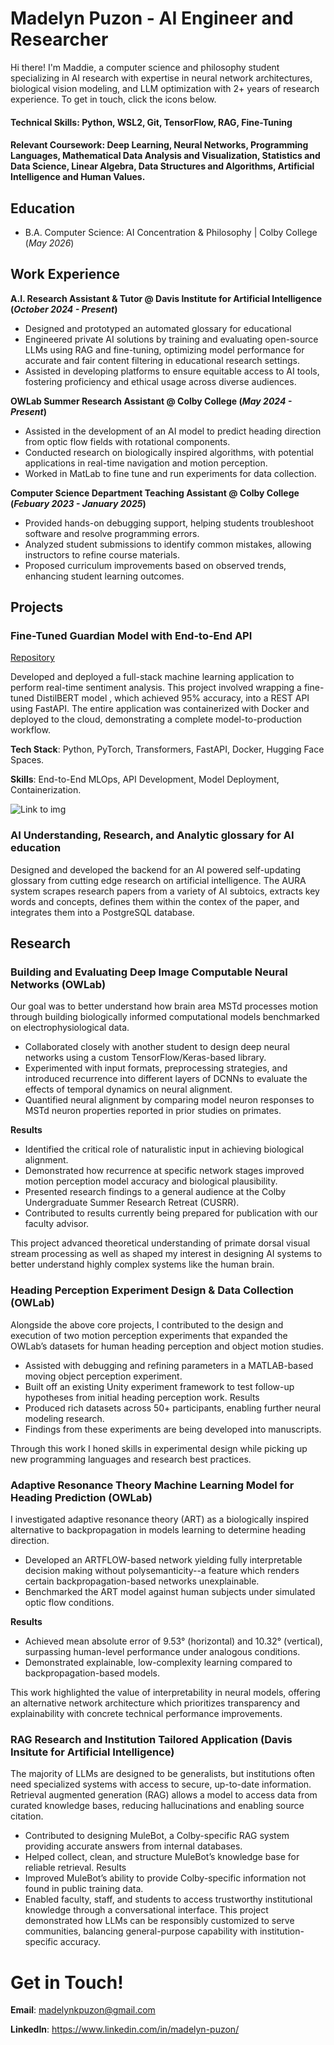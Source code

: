 # Madelyn Puzon - AI Engineer and Researcher
Hi there! I'm Maddie, a computer science and philosophy student specializing in AI research with expertise in neural network architectures, biological vision modeling, and LLM optimization with 2+ years of research experience. To get in touch, click the icons below.

#### **Technical Skills**: Python, WSL2, Git, TensorFlow, RAG, Fine-Tuning
#### **Relevant Coursework**: Deep Learning, Neural Networks, Programming Languages, Mathematical Data Analysis and Visualization, Statistics and Data Science, Linear Algebra, Data Structures and Algorithms, Artificial Intelligence and Human Values.

## Education	 			        		
- B.A. Computer Science: AI Concentration & Philosophy | Colby College (_May 2026_)

## Work Experience
**A.I. Research Assistant & Tutor @ Davis Institute for Artificial Intelligence (_October 2024 - Present_)**
- Designed and prototyped an automated glossary for educational
- Engineered private AI solutions by training and evaluating open-source LLMs using RAG and fine-tuning, optimizing model performance for accurate and fair content filtering in educational research settings.
- Assisted in developing platforms to ensure equitable access to AI tools, fostering proficiency and ethical usage across diverse audiences.

**OWLab Summer Research Assistant @ Colby College (_May 2024 - Present_)**
- Assisted in the development of an AI model to predict heading direction from optic flow fields with rotational components.
- Conducted research on biologically inspired algorithms, with potential applications in real-time navigation and motion perception.
- Worked in MatLab to fine tune and run experiments for data collection.

**Computer Science Department Teaching Assistant @ Colby College (_Febuary 2023 - January 2025_)** 
- Provided hands-on debugging support, helping students troubleshoot software and resolve programming errors.
- Analyzed student submissions to identify common mistakes, allowing instructors to refine course materials.
- Proposed curriculum improvements based on observed trends, enhancing student learning outcomes.

## Projects

### Fine-Tuned Guardian Model with End-to-End API
[Repository](https://github.com/mkPuzon/Portfolio)

Developed and deployed a full-stack machine learning application to perform real-time sentiment analysis. This project involved wrapping a fine-tuned DistilBERT model , which achieved 95% accuracy, into a REST API using FastAPI. The entire application was containerized with Docker and deployed to the cloud, demonstrating a complete model-to-production workflow.

**Tech Stack**: Python, PyTorch, Transformers, FastAPI, Docker, Hugging Face Spaces.

**Skills**: End-to-End MLOps, API Development, Model Deployment, Containerization.

![Link to img](/path/to/img.jpg)

### AI Understanding, Research, and Analytic glossary for AI education
Designed and developed the backend for an AI powered self-updating glossary from cutting edge research on artificial intelligence. The AURA system scrapes research papers from a variety of AI subtoics, extracts key words and concepts, defines them within the contex of the paper, and integrates them into a PostgreSQL database.

## Research
### Building and Evaluating Deep Image Computable Neural Networks (OWLab)
Our goal was to better understand how brain area MSTd processes motion through building biologically informed computational models benchmarked on electrophysiological data.

- Collaborated closely with another student to design deep neural networks using a custom TensorFlow/Keras-based library.
- Experimented with input formats, preprocessing strategies, and introduced recurrence into different layers of DCNNs to evaluate the effects of temporal dynamics on neural alignment.
- Quantified neural alignment by comparing model neuron responses to MSTd neuron properties reported in prior studies on primates.

**Results**
- Identified the critical role of naturalistic input in achieving biological alignment.
- Demonstrated how recurrence at specific network stages improved motion perception model accuracy and biological plausibility.
- Presented research findings to a general audience at the Colby Undergraduate Summer Research Retreat (CUSRR).
- Contributed to results currently being prepared for publication with our faculty advisor.

This project advanced theoretical understanding of primate dorsal visual stream processing as well as shaped my interest in designing AI systems to better understand highly complex systems like the human brain.

### Heading Perception Experiment Design & Data Collection (OWLab)
Alongside the above core projects, I contributed to the design and execution of two motion perception experiments that expanded the OWLab’s datasets for human heading perception and object motion studies.
- Assisted with debugging and refining parameters in a MATLAB-based moving object perception experiment.
- Built off an existing Unity experiment framework to test follow-up hypotheses from initial heading perception work.
Results
- Produced rich datasets across 50+ participants, enabling further neural modeling research.
- Findings from these experiments are being developed into manuscripts.
  
Through this work I honed skills in experimental design while picking up new programming languages and research best practices.

### Adaptive Resonance Theory Machine Learning Model for Heading Prediction (OWLab)
I investigated adaptive resonance theory (ART) as a biologically inspired alternative to backpropagation in models learning to determine heading direction.

- Developed an ARTFLOW-based network yielding fully interpretable decision making without polysemanticity--a feature which renders certain backpropagation-based networks unexplainable.
- Benchmarked the ART model against human subjects under simulated optic flow conditions.
  
**Results**
- Achieved mean absolute error of 9.53° (horizontal) and 10.32° (vertical), surpassing human-level performance under analogous conditions.
- Demonstrated explainable, low-complexity learning compared to backpropagation-based models.

This work highlighted the value of interpretability in neural models, offering an alternative network architecture which prioritizes transparency and explainability with concrete technical performance improvements.

### RAG Research and Institution Tailored Application (Davis Insitute for Artificial Intelligence)
The majority of LLMs are designed to be generalists, but institutions often need specialized systems with access to secure, up-to-date information. Retrieval augmented generation (RAG) allows a model to access data from curated knowledge bases, reducing hallucinations and enabling source citation.
- Contributed to designing MuleBot, a Colby-specific RAG system providing accurate answers from internal databases.
- Helped collect, clean, and structure MuleBot’s knowledge base for reliable retrieval.
Results
- Improved MuleBot’s ability to provide Colby-specific information not found in public training data.
- Enabled faculty, staff, and students to access trustworthy institutional knowledge through a conversational interface.
This project demonstrated how LLMs can be responsibly customized to serve communities, balancing general-purpose capability with institution-specific accuracy.

# Get in Touch!
**Email**: madelynkpuzon@gmail.com

**LinkedIn**: https://www.linkedin.com/in/madelyn-puzon/
